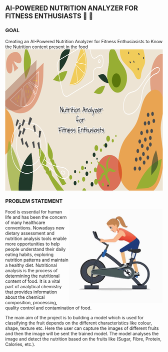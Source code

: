 ## AI-POWERED NUTRITION ANALYZER FOR FITNESS ENTHUSIASTS  :muscle: :grapes:
### GOAL 
Creating an AI-Powered Nutrition Analyzer for Fitness Enthusiasists to Know the Nutrition content present in the food
<img src="https://github.com/IBM-EPBL/IBM-Project-17832-1659676633/blob/main/Gif/banner.png" height=450 width=1100 align ="center">















### PROBLEM STATEMENT
<img src="https://github.com/IBM-EPBL/IBM-Project-17832-1659676633/blob/main/Gif/cycling_.gif" height=300 width=300 align="right">

Food is essential for human life and has been the concern of many healthcare conventions. Nowadays new dietary assessment and nutrition analysis tools enable more opportunities to help people understand their daily eating habits, exploring nutrition patterns and maintain a healthy diet. Nutritional analysis is the process of determining the nutritional content of food. It is a vital part of analytical chemistry that provides information about the chemical composition, processing, quality control and contamination of food.

 
The main aim of the project is to building a model which is used for classifying the fruit depends on the different characteristics like colour, shape, texture etc. Here the user can capture the images of different fruits and then the image will be sent the trained model. The model analyses the image and detect the nutrition based on the fruits like (Sugar, Fibre, Protein, Calories, etc.).

